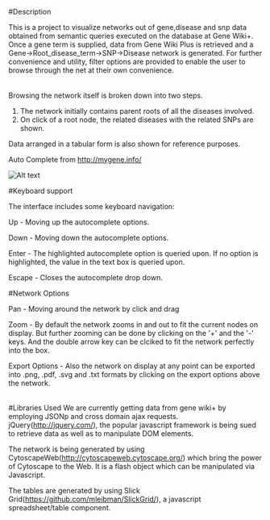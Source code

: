 #Description

This is a project to visualize networks out of gene,disease and snp data obtained from semantic queries executed on the database at Gene Wiki+.
Once a gene term is supplied, data from Gene Wiki Plus is retrieved and a Gene->Root_disease_term->SNP->Disease network is generated. For further convenience and utility, filter options are provided to enable the user to browse through the net at their own convenience. 

######	
Browsing the network itself is broken down into two steps.

1. The network initially contains parent roots of all the diseases involved.
2. On click of a root node, the related diseases with the related SNPs are shown.

Data arranged in a tabular form is also shown for reference purposes. 

Auto Complete from http://mygene.info/

![Alt text](http://gkarthik.net/csb/genewikiplus/readme_images/dropdown.jpg "Auto Complete")

#Keyboard support

The interface includes some keyboard navigation:

Up - Moving up the autocomplete options.

Down - Moving down the autocomplete options.

Enter - The highlighted autocomplete option is queried upon. If no option is highlighted, the value in the text box is queried upon.

Escape - Closes the autocomplete drop down.

#Network Options

Pan - Moving around the network by click and drag

Zoom - By default the network zooms in and out to fit the current nodes on display. But further zooming can be done by clicking on the '+' and the '-' keys. And the double arrow key can be clciked to fit the network perfectly into the box.

Export Options - Also the network on display at any point can be exported into .png, .pdf, .svg and .txt formats by clicking on the export options above the network.

######
#Libraries Used
We are currently getting data from gene wiki+ by employing JSONp and cross domain ajax requests. jQuery(http://jquery.com/), the popular javascript framework is being sued to retrieve data as well as to manipulate DOM elements.

The network is being generated by using CytoscapeWeb(http://cytoscapeweb.cytoscape.org/) which bring the power of Cytoscape to the Web. It is a flash object which can be manipulated via Javascript.

The tables are generated by using Slick Grid(https://github.com/mleibman/SlickGrid/), a javascript spreadsheet/table component.
